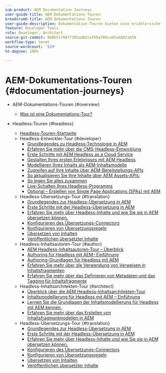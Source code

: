```yaml
---
sub-product: AEM Documentation Journeys
user-guide-title: AEM-Dokumentations-Touren
breadcrumb-title: AEM-Dokumentations-Touren
user-guide-description: Dokumentation-Touren bieten eine erzählerische Struktur innerhalb der AEM-Dokumentation, indem sie komplexe und ungleiche Funktionen miteinander verbinden, um ein Geschäftsziel auf eine bewährte Weise zu lösen. Die Touren sind für AEM-Anfänger entwickelt worden und stellen die Konzepte und Features von A bis Z vor, die geeignet sind, um ein Ziel zu erreichen.
feature: Developer Tools
role: Developer, Architect
source-git-commit: 0b8b517607f305ad82caf6ba766cad5a46021439
workflow-type: tm+mt
source-wordcount: '529'
ht-degree: 100%

---
```



# AEM-Dokumentations-Touren {#documentation-journeys}

<!--
Please note that all links to other guides need to be absolute references with leading protocol and domain since SCCM does not allow pages to be referenced with relative links in multiple ToCs.
-->

+ AEM-Dokumentations-Touren {#overview}
   + [Was ist eine Dokumentations-Tour?](home.md)

+ Headless-Touren {#headless}
   + [Headless-Touren-Startseite](https://experienceleague.adobe.com/docs/experience-manager-65/headless-journey/home.html?lang=de)
   + Headless-Entwickler-Tour {#developer}
      + [Grundlegendes zu Headless-Technologie in AEM](https://experienceleague.adobe.com/docs/experience-manager-65/headless-journey/developer/overview.html?lang=de)
      + [Erfahren Sie mehr über die CMS-Headless-Entwicklung](https://experienceleague.adobe.com/docs/experience-manager-65/headless-journey/developer/learn-about.html?lang=de)
      + [Erste Schritte mit AEM Headless as a Cloud Service](https://experienceleague.adobe.com/docs/experience-manager-65/headless-journey/developer/getting-started.html?lang=de)
      + [Gestalten Ihres ersten Erlebnisses mit AEM Headless ](https://experienceleague.adobe.com/docs/experience-manager-65/headless-journey/developer/path-to-first-experience.html?lang=de)
      + [Modellieren Ihres Inhalts als AEM-Inhaltsmodelle](https://experienceleague.adobe.com/docs/experience-manager-65/headless-journey/developer/model-your-content.html?lang=de)
      + [Zugreifen auf Ihre Inhalte über AEM-Bereitstellungs-APIs](https://experienceleague.adobe.com/docs/experience-manager-65/headless-journey/developer/access-your-content.html?lang=de)
      + [So aktualisieren Sie Ihre Inhalte über AEM Assets-APIs:](https://experienceleague.adobe.com/docs/experience-manager-65/headless-journey/developer/update-your-content.html?lang=de)
      + [So legen Sie alles zusammen](https://experienceleague.adobe.com/docs/experience-manager-65/headless-journey/developer/put-it-all-together.html?lang=de)
      + [Live-Schalten Ihres Headless-Programms](https://experienceleague.adobe.com/docs/experience-manager-65/headless-journey/developer/go-live.html?lang=de)
      + [Optional – Erstellen von Single Page Applications (SPAs) mit AEM](https://experienceleague.adobe.com/docs/experience-manager-65/headless-journey/developer/create-spa.html?lang=de)
   + Headless-Übersetzungs-Tour {#translation}
      + [Grundlegendes zur Headless-Übersetzung in AEM](https://experienceleague.adobe.com/docs/experience-manager-65/headless-journey/translation/overview.html?lang=de)
      + [Erste Schritte mit der Headless-Übersetzung in AEM](https://experienceleague.adobe.com/docs/experience-manager-65/headless-journey/translation/getting-started.html?lang=de)
      + [Erfahren Sie mehr über Headless-Inhalte und wie Sie sie in AEM übersetzen können.](https://experienceleague.adobe.com/docs/experience-manager-65/headless-journey/translation/learn-about.html?lang=de)
      + [Konfigurieren des Übersetzungs-Connectors](https://experienceleague.adobe.com/docs/experience-manager-65/headless-journey/translation/configure-connector.html?lang=de)
      + [Konfigurieren von Übersetzungsregeln](https://experienceleague.adobe.com/docs/experience-manager-65/headless-journey/translation/translation-rules.html?lang=de)
      + [Übersetzen von Inhalten](https://experienceleague.adobe.com/docs/experience-manager-65/headless-journey/translation/translate-content.html?lang=de)
      + [Veröffentlichen übersetzter Inhalte](https://experienceleague.adobe.com/docs/experience-manager-65/headless-journey/translation/publish-content.html?lang=de)
   + Headless-Inhaltsautoren-Tour {#author}
      + [AEM Headless-Inhaltsautoren-Tour – Überblick](https://experienceleague.adobe.com/docs/experience-manager-65/headless-journey/author/overview.html?lang=de)
      + [Authoring für Headless mit AEM– Einführung](https://experienceleague.adobe.com/docs/experience-manager-65/headless-journey/author/introduction.html?lang=de)
      + [Authoring-Grundlagen für Headless mit AEM](https://experienceleague.adobe.com/docs/experience-manager-65/headless-journey/author/basics.html?lang=de)
      + [Erfahren Sie mehr über die Verwendung von Verweisen in Inhaltsfragmenten](https://experienceleague.adobe.com/docs/experience-manager-65/headless-journey/author/references.html?lang=de)
      + [Erfahren Sie mehr über das Definieren von Metadaten und das Tagging für Inhaltsfragmente](https://experienceleague.adobe.com/docs/experience-manager-65/headless-journey/author/metadata-tagging.html?lang=de)
   + Headless-Inhaltsarchitekten-Tour {#architect}
      + [Überblick über die AEM Headless-Inhaltsarchitekten-Tour](https://experienceleague.adobe.com/docs/experience-manager-65/headless-journey/architect/overview.html?lang=de)
      + [Inhaltsmodellierung für Headless mit AEM – Einführung](https://experienceleague.adobe.com/docs/experience-manager-65/headless-journey/architect/introduction.html?lang=de)
      + [Lernen Sie die Grundlagen der Inhaltsmodellierung für Headless mit AEM kennen.](https://experienceleague.adobe.com/docs/experience-manager-65/headless-journey/architect/basics.html?lang=de)
      + [Erfahren Sie mehr über das Erstellen von Inhaltsfragmentmodellen in AEM](https://experienceleague.adobe.com/docs/experience-manager-65/headless-journey/architect/model-structure.html?lang=de)
   + Headless-Übersetzungs-Tour {#translation}
      + [Grundlegendes zur Headless-Übersetzung in AEM](https://experienceleague.adobe.com/docs/experience-manager-65/headless-journey/translation/overview.html?lang=de)
      + [Erste Schritte mit der Headless-Übersetzung in AEM](https://experienceleague.adobe.com/docs/experience-manager-65/headless-journey/translation/getting-started.html?lang=de)
      + [Erfahren Sie mehr über Headless-Inhalte und wie Sie sie in AEM übersetzen können.](https://experienceleague.adobe.com/docs/experience-manager-65/headless-journey/translation/learn-about.html?lang=de)
      + [Konfigurieren des Übersetzungs-Connectors](https://experienceleague.adobe.com/docs/experience-manager-65/headless-journey/translation/configure-connector.html?lang=de)
      + [Konfigurieren von Übersetzungsregeln](https://experienceleague.adobe.com/docs/experience-manager-65/headless-journey/translation/translation-rules.html?lang=de)
      + [Übersetzen von Inhalten](https://experienceleague.adobe.com/docs/experience-manager-65/headless-journey/translation/translate-content.html?lang=de)
      + [Veröffentlichen übersetzter Inhalte](https://experienceleague.adobe.com/docs/experience-manager-65/headless-journey/translation/publish-content.html?lang=de)
